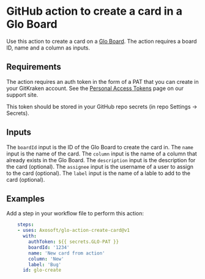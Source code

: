 # GitHub action to create a card in a Glo Board

Use this action to create a card on a [Glo Board](https://www.gitkraken.com/glo).
The action requires a board ID, name and a column as inputs.

## Requirements
The action requires an auth token in the form of a PAT that you can create in your GitKraken account.
See the [Personal Access Tokens](https://support.gitkraken.com/developers/pats/) page on our support site.

This token should be stored in your GitHub repo secrets (in repo Settings -> Secrets).

## Inputs
The `boardId` input is the ID of the Glo Board to create the card in.
The `name` input is the name of the card.
The `column` input is the name of a column that already exists in the Glo Board.
The `description` input is the description for the card (optional).
The `assignee` input is the username of a user to assign to the card (optional).
The `label` input is the name of a lable to add to the card (optional).

## Examples
Add a step in your workflow file to perform this action:
```yaml
    steps:
    - uses: Axosoft/glo-action-create-card@v1
      with:
        authToken: ${{ secrets.GLO-PAT }}
        boardId: '1234'
        name: 'New card from action'
        column: 'New'
        label: 'Bug'
      id: glo-create
```
